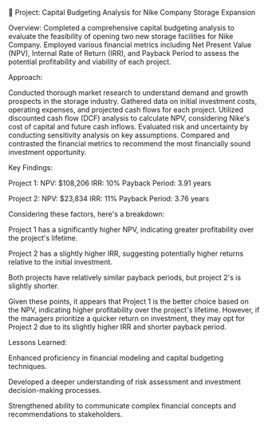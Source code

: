 🚀 Project: Capital Budgeting Analysis for Nike Company Storage Expansion

Overview:
Completed a comprehensive capital budgeting analysis to evaluate the feasibility of opening two new storage facilities for Nike Company. Employed various financial metrics including Net Present Value (NPV), Internal Rate of Return (IRR), and Payback Period to assess the potential profitability and viability of each project.

Approach:

Conducted thorough market research to understand demand and growth prospects in the storage industry.
Gathered data on initial investment costs, operating expenses, and projected cash flows for each project.
Utilized discounted cash flow (DCF) analysis to calculate NPV, considering Nike's cost of capital and future cash inflows.
Evaluated risk and uncertainty by conducting sensitivity analysis on key assumptions.
Compared and contrasted the financial metrics to recommend the most financially sound investment opportunity.

Key Findings:

Project 1:
NPV: $108,206
IRR: 10%
Payback Period: 3.91 years

Project 2:
NPV: $23,834
IRR: 11%
Payback Period: 3.76 years

Considering these factors, here's a breakdown:

Project 1 has a significantly higher NPV, indicating greater profitability over the project's lifetime.

Project 2 has a slightly higher IRR, suggesting potentially higher returns relative to the initial investment.

Both projects have relatively similar payback periods, but project 2's is slightly shorter.

Given these points, it appears that Project 1 is the better choice based on the NPV, indicating higher profitability over the project's lifetime. However, if the managers prioritize a quicker return on investment, they may opt for Project 2 due to its slightly higher IRR and shorter payback period. 

Lessons Learned:

Enhanced proficiency in financial modeling and capital budgeting techniques.

Developed a deeper understanding of risk assessment and investment decision-making processes.

Strengthened ability to communicate complex financial concepts and recommendations to stakeholders.

